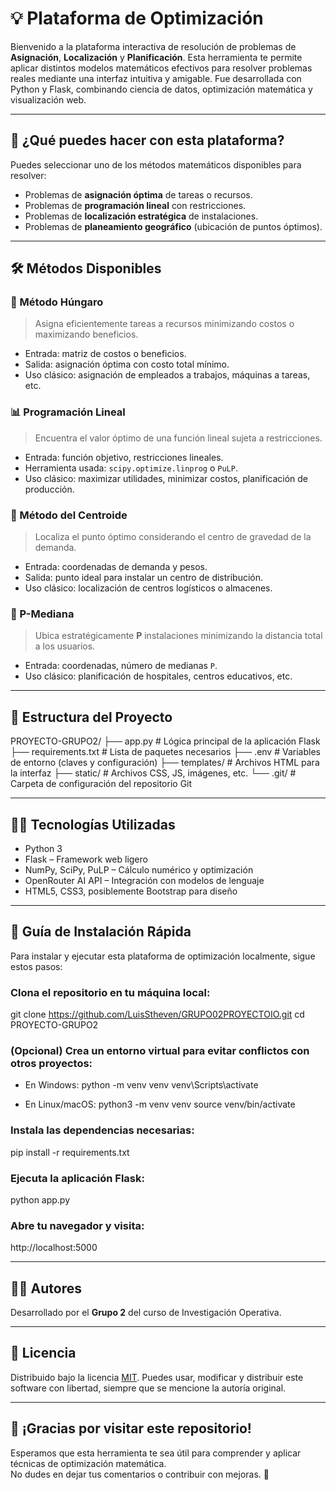 # 💡 Plataforma de Optimización

Bienvenido a la plataforma interactiva de resolución de problemas de **Asignación**, **Localización** y **Planificación**. Esta herramienta te permite aplicar distintos modelos matemáticos efectivos para resolver problemas reales mediante una interfaz intuitiva y amigable. Fue desarrollada con Python y Flask, combinando ciencia de datos, optimización matemática y visualización web.

---

## 🚀 ¿Qué puedes hacer con esta plataforma?

Puedes seleccionar uno de los métodos matemáticos disponibles para resolver:

- Problemas de **asignación óptima** de tareas o recursos.
- Problemas de **programación lineal** con restricciones.
- Problemas de **localización estratégica** de instalaciones.
- Problemas de **planeamiento geográfico** (ubicación de puntos óptimos).

---

## 🛠️ Métodos Disponibles

### 📌 Método Húngaro
> Asigna eficientemente tareas a recursos minimizando costos o maximizando beneficios.

- Entrada: matriz de costos o beneficios.
- Salida: asignación óptima con costo total mínimo.
- Uso clásico: asignación de empleados a trabajos, máquinas a tareas, etc.

### 📊 Programación Lineal
> Encuentra el valor óptimo de una función lineal sujeta a restricciones.

- Entrada: función objetivo, restricciones lineales.
- Herramienta usada: `scipy.optimize.linprog` o `PuLP`.
- Uso clásico: maximizar utilidades, minimizar costos, planificación de producción.

### 📍 Método del Centroide
> Localiza el punto óptimo considerando el centro de gravedad de la demanda.

- Entrada: coordenadas de demanda y pesos.
- Salida: punto ideal para instalar un centro de distribución.
- Uso clásico: localización de centros logísticos o almacenes.

### 📌 P-Mediana
> Ubica estratégicamente **P** instalaciones minimizando la distancia total a los usuarios.

- Entrada: coordenadas, número de medianas `P`.
- Uso clásico: planificación de hospitales, centros educativos, etc.

---

## 📁 Estructura del Proyecto

PROYECTO-GRUPO2/
├── app.py               # Lógica principal de la aplicación Flask
├── requirements.txt     # Lista de paquetes necesarios
├── .env                 # Variables de entorno (claves y configuración)
├── templates/           # Archivos HTML para la interfaz
├── static/              # Archivos CSS, JS, imágenes, etc.
└── .git/                # Carpeta de configuración del repositorio Git

---

## 👨‍💻 Tecnologías Utilizadas
- Python 3
- Flask – Framework web ligero
- NumPy, SciPy, PuLP – Cálculo numérico y optimización
- OpenRouter AI API – Integración con modelos de lenguaje
- HTML5, CSS3, posiblemente Bootstrap para diseño

---

## 🧰 Guía de Instalación Rápida
Para instalar y ejecutar esta plataforma de optimización localmente, sigue estos pasos:

### Clona el repositorio en tu máquina local:
git clone https://github.com/LuisStheven/GRUPO02PROYECTOIO.git
cd PROYECTO-GRUPO2

### (Opcional) Crea un entorno virtual para evitar conflictos con otros proyectos:
- En Windows:
python -m venv venv
venv\Scripts\activate

- En Linux/macOS:
python3 -m venv venv
source venv/bin/activate

### Instala las dependencias necesarias:
pip install -r requirements.txt

### Ejecuta la aplicación Flask:
python app.py

### Abre tu navegador y visita:
http://localhost:5000

---

## 👨‍🏫 Autores

Desarrollado por el **Grupo 2** del curso de Investigación Operativa.

---

## 📜 Licencia

Distribuido bajo la licencia [MIT](https://opensource.org/licenses/MIT). Puedes usar, modificar y distribuir este software con libertad, siempre que se mencione la autoría original.

---

## 🙌 ¡Gracias por visitar este repositorio!

Esperamos que esta herramienta te sea útil para comprender y aplicar técnicas de optimización matemática.  
No dudes en dejar tus comentarios o contribuir con mejoras. 🚀
